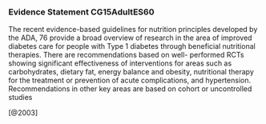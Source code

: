### Evidence Statement CG15AdultES60
The recent evidence-based guidelines for nutrition principles developed by the ADA, 76 provide a broad overview of research in the area of improved diabetes care for people with Type 1 diabetes through beneficial nutritional therapies. There are recommendations based on well- performed RCTs showing significant effectiveness of interventions for areas such as carbohydrates, dietary fat, energy balance and obesity, nutritional therapy for the treatment or prevention of acute complications, and hypertension. Recommendations in other key areas are based on cohort or uncontrolled studies 



[@2003]
